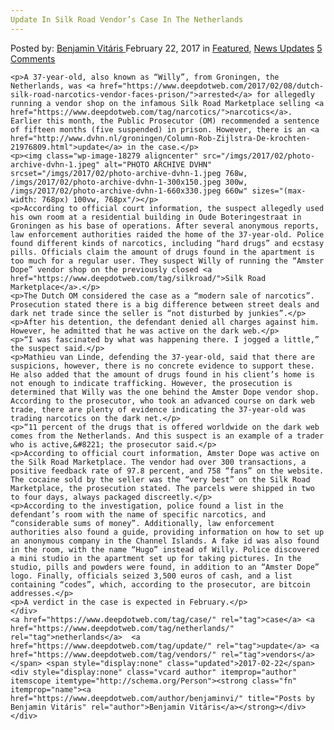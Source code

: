 ```yaml
---
Update In Silk Road Vendor’s Case In The Netherlands
---
```

<article class="post-listing post-18273 post type-post status-publish format-standard has-post-thumbnail hentry  tag-case tag-netherlands tag-update tag-vendors">
    <div class="post-inner">
        <span>Posted by: <a href="https://www.deepdotweb.com/author/benjaminvi/" title="">Benjamin Vitáris </a></span>
    <span>February 22, 2017</span>
    <span>in <a href="https://www.deepdotweb.com/category/deepdot-news/" rel="category tag">Featured</a>, <a href="https://www.deepdotweb.com/category/news-updates/" rel="category tag">News Updates</a></span>
    <span><a href="https://www.deepdotweb.com/2017/02/22/update-silk-road-vendors-case-netherlands/#comments">5 Comments</a></span>
    </p>
    <div class="clear"></div>
    
    <p>A 37-year-old, also known as “Willy”, from Groningen, the Netherlands, was <a href="https://www.deepdotweb.com/2017/02/08/dutch-silk-road-narcotics-vendor-faces-prison/">arrested</a> for allegedly running a vendor shop on the infamous Silk Road Marketplace selling <a href="https://www.deepdotweb.com/tag/narcotics/">narcotics</a>. Earlier this month, the Public Prosecutor (OM) recommended a sentence of fifteen months (five suspended) in prison. However, there is an <a href="http://www.dvhn.nl/groningen/Column-Rob-Zijlstra-De-krochten-21976809.html">update</a> in the case.</p>
    <p><img class="wp-image-18279 aligncenter" src="/imgs/2017/02/photo-archive-dvhn-1.jpeg" alt="PHOTO ARCHIVE DVHN" srcset="/imgs/2017/02/photo-archive-dvhn-1.jpeg 768w, /imgs/2017/02/photo-archive-dvhn-1-300x150.jpeg 300w, /imgs/2017/02/photo-archive-dvhn-1-660x330.jpeg 660w" sizes="(max-width: 768px) 100vw, 768px"/></p>
    <p>According to official court information, the suspect allegedly used his own room at a residential building in Oude Boteringestraat in Groningen as his base of operations. After several anonymous reports, law enforcement authorities raided the home of the 37-year-old. Police found different kinds of narcotics, including “hard drugs” and ecstasy pills. Officials claim the amount of drugs found in the apartment is too much for a regular user. They suspect Willy of running the “Amster Dope” vendor shop on the previously closed <a href="https://www.deepdotweb.com/tag/silkroad/">Silk Road Marketplace</a>.</p>
    <p>The Dutch OM considered the case as a “modern sale of narcotics”. Prosecution stated there is a big difference between street deals and dark net trade since the seller is “not disturbed by junkies”.</p>
    <p>After his detention, the defendant denied all charges against him. However, he admitted that he was active on the dark web.</p>
    <p>“I was fascinated by what was happening there. I jogged a little,” the suspect said.</p>
    <p>Mathieu van Linde, defending the 37-year-old, said that there are suspicions, however, there is no concrete evidence to support these. He also added that the amount of drugs found in his client’s home is not enough to indicate trafficking. However, the prosecution is determined that Willy was the one behind the Amster Dope vendor shop. According to the prosecutor, who took an advanced course on dark web trade, there are plenty of evidence indicating the 37-year-old was trading narcotics on the dark net.</p>
    <p>“11 percent of the drugs that is offered worldwide on the dark web comes from the Netherlands. And this suspect is an example of a trader who is active,&#8221; the prosecutor said.</p>
    <p>According to official court information, Amster Dope was active on the Silk Road Marketplace. The vendor had over 300 transactions, a positive feedback rate of 97.8 percent, and 758 “fans” on the website. The cocaine sold by the seller was the “very best” on the Silk Road Marketplace, the prosecution stated. The parcels were shipped in two to four days, always packaged discreetly.</p>
    <p>According to the investigation, police found a list in the defendant’s room with the name of specific narcotics, and “considerable sums of money”. Additionally, law enforcement authorities also found a guide, providing information on how to set up an anonymous company in the Channel Islands. A fake id was also found in the room, with the name “Hugo” instead of Willy. Police discovered a mini studio in the apartment set up for taking pictures. In the studio, pills and powders were found, in addition to an “Amster Dope” logo. Finally, officials seized 3,500 euros of cash, and a list containing “codes”, which, according to the prosecutor, are bitcoin addresses.</p>
    <p>A verdict in the case is expected in February.</p>
    </div>
    <a href="https://www.deepdotweb.com/tag/case/" rel="tag">case</a> <a href="https://www.deepdotweb.com/tag/netherlands/" rel="tag">netherlands</a>  <a href="https://www.deepdotweb.com/tag/update/" rel="tag">update</a> <a href="https://www.deepdotweb.com/tag/vendors/" rel="tag">vendors</a></span> <span style="display:none" class="updated">2017-02-22</span>
    <div style="display:none" class="vcard author" itemprop="author" itemscope itemtype="http://schema.org/Person"><strong class="fn" itemprop="name"><a href="https://www.deepdotweb.com/author/benjaminvi/" title="Posts by Benjamin Vitáris" rel="author">Benjamin Vitáris</a></strong></div>
    </div>
</article>

